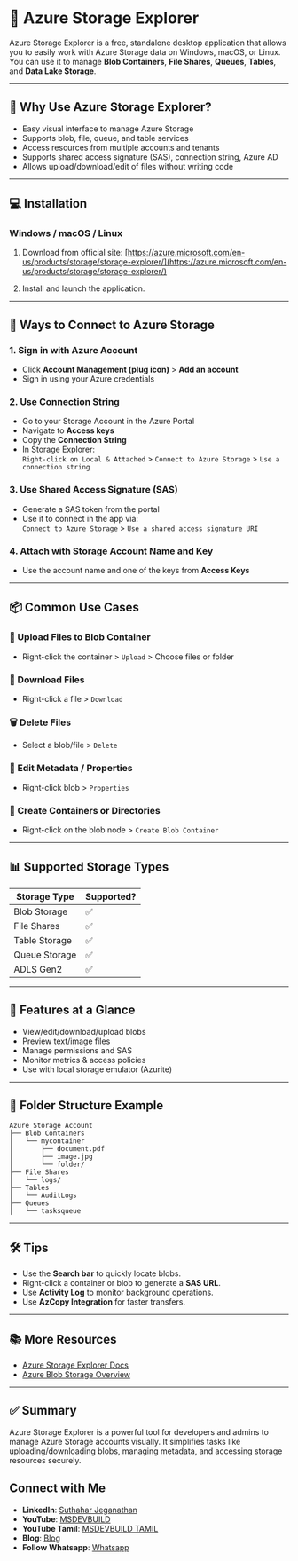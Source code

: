 
# 📁 Azure Storage Explorer 

Azure Storage Explorer is a free, standalone desktop application that allows you to easily work with Azure Storage data on Windows, macOS, or Linux. You can use it to manage **Blob Containers**, **File Shares**, **Queues**, **Tables**, and **Data Lake Storage**.

---

## 📌 Why Use Azure Storage Explorer?

- Easy visual interface to manage Azure Storage
- Supports blob, file, queue, and table services
- Access resources from multiple accounts and tenants
- Supports shared access signature (SAS), connection string, Azure AD
- Allows upload/download/edit of files without writing code

---

## 💻 Installation

### Windows / macOS / Linux

1. Download from official site:
   [https://azure.microsoft.com/en-us/products/storage/storage-explorer/](https://azure.microsoft.com/en-us/products/storage/storage-explorer/)

2. Install and launch the application.

---

## 🔐 Ways to Connect to Azure Storage

### 1. **Sign in with Azure Account**
- Click **Account Management (plug icon)** > **Add an account**
- Sign in using your Azure credentials

### 2. **Use Connection String**
- Go to your Storage Account in the Azure Portal
- Navigate to **Access keys**
- Copy the **Connection String**
- In Storage Explorer:  
  `Right-click on Local & Attached` > `Connect to Azure Storage` > `Use a connection string`

### 3. **Use Shared Access Signature (SAS)**
- Generate a SAS token from the portal
- Use it to connect in the app via:  
  `Connect to Azure Storage` > `Use a shared access signature URI`

### 4. **Attach with Storage Account Name and Key**
- Use the account name and one of the keys from **Access Keys**

---

## 📦 Common Use Cases

### 🔼 Upload Files to Blob Container
- Right-click the container > `Upload` > Choose files or folder

### 🔽 Download Files
- Right-click a file > `Download`

### 🗑️ Delete Files
- Select a blob/file > `Delete`

### 📝 Edit Metadata / Properties
- Right-click blob > `Properties`

### 📂 Create Containers or Directories
- Right-click on the blob node > `Create Blob Container`

---

## 📊 Supported Storage Types

| Storage Type        | Supported? |
|---------------------|------------|
| Blob Storage        | ✅         |
| File Shares         | ✅         |
| Table Storage       | ✅         |
| Queue Storage       | ✅         |
| ADLS Gen2           | ✅         |

---

## 🔄 Features at a Glance

- View/edit/download/upload blobs
- Preview text/image files
- Manage permissions and SAS
- Monitor metrics & access policies
- Use with local storage emulator (Azurite)

---

## 📁 Folder Structure Example

```text
Azure Storage Account
├── Blob Containers
│   └── mycontainer
│       ├── document.pdf
│       ├── image.jpg
│       └── folder/
├── File Shares
│   └── logs/
├── Tables
│   └── AuditLogs
├── Queues
│   └── tasksqueue
````

---

## 🛠️ Tips

* Use the **Search bar** to quickly locate blobs.
* Right-click a container or blob to generate a **SAS URL**.
* Use **Activity Log** to monitor background operations.
* Use **AzCopy Integration** for faster transfers.

---

## 📚 More Resources

* [Azure Storage Explorer Docs](https://learn.microsoft.com/en-us/azure/storage/common/storage-explorer)
* [Azure Blob Storage Overview](https://learn.microsoft.com/en-us/azure/storage/blobs/storage-blobs-introduction)

---

## ✅ Summary

Azure Storage Explorer is a powerful tool for developers and admins to manage Azure Storage accounts visually. It simplifies tasks like uploading/downloading blobs, managing metadata, and accessing storage resources securely.

## Connect with Me
- **LinkedIn**: [Suthahar Jeganathan](https://www.linkedin.com/in/jssuthahar/)
- **YouTube**: [MSDEVBUILD](https://www.youtube.com/@MSDEVBUILD)
- **YouTube Tamil**: [MSDEVBUILD TAMIL](https://www.youtube.com/@MSDEVBUILDTamil)
- **Blog**: [Blog](https://www.msdevbuild.com/)
- **Follow Whatsapp**: [Whatsapp](https://www.whatsapp.com/channel/0029Va5j2rHEFeXcTlUhQB0J)
